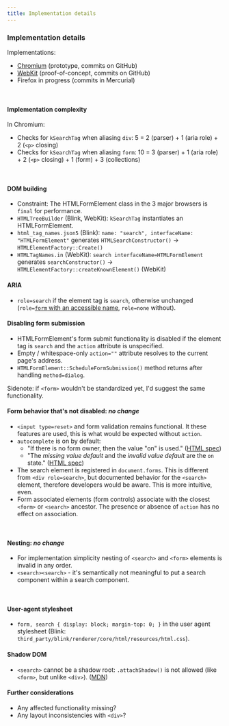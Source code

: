 ```yaml
---
title: Implementation details
---
```


### Implementation details

Implementations:
- [Chromium]( https://github.com/Kaleidea/chromium/commits/search-element ) (prototype, commits on GitHub)
- [WebKit]( https://github.com/Kaleidea/WebKit/commits/search-element ) (proof-of-concept, commits on GitHub)
- Firefox in progress (commits in Mercurial)

<br>


#### Implementation complexity

In Chromium:
- Checks for `kSearchTag` when aliasing `div`: 5 = 2 (parser) + 1 (aria role) + 2 (`<p>` closing)
- Checks for `kSearchTag` when aliasing `form`: 10 = 3 (parser) + 1 (aria role) + 2 (`<p>` closing) + 1 (form) + 3 (collections)

<br>


#### DOM building
- Constraint: The HTMLFormElement class in the 3 major browsers is `final` for performance.
- `HTMLTreeBuilder` (Blink, WebKit): `kSearchTag` instantiates an HTMLFormElement.
- `html_tag_names.json5` (Blink): `name: "search", interfaceName: "HTMLFormElement"` generates `HTMLSearchConstructor()` -> `HTMLElementFactory::Create()`
- `HTMLTagNames.in` (WebKit): `search interfaceName=HTMLFormElement` generates `searchConstructor()` -> `HTMLElementFactory::createKnownElement()` (WebKit)


#### ARIA
- `role=search` if the element tag is `search`, otherwise unchanged (`role=`[`form` with an accessible name](https://w3c.github.io/html-aam/#el-form-accessible-name), `role=none` without).


#### Disabling form submission
- HTMLFormElement's form submit functionality is disabled if the element tag is `search` and the `action` attribute is unspecified.
- Empty / whitespace-only `action=""` attribute resolves to the current page's address.
- `HTMLFormElement::ScheduleFormSubmission()` method returns after handling `method=dialog`.

Sidenote: if `<form>` wouldn't be standardized yet, I'd suggest the same functionality.
<br>


#### Form behavior that's not disabled: *no change*
- `<input type=reset>` and form validation remains functional. It these features are used, this is what would be expected without `action`.
- `autocomplete` is on by default:
	- "If there is no form owner, then the value "on" is used." ([HTML spec](https://html.spec.whatwg.org/multipage/form-control-infrastructure.html#attr-fe-autocomplete))
	- "The *missing value default* and the *invalid value default* are the `on` state." ([HTML spec](https://html.spec.whatwg.org/multipage/forms.html#attr-form-autocomplete))
- The search element is registered in `document.forms`. This is different from `<div role=search>`, but documented behavior for the `<search>` element, therefore developers would be aware. This is more intuitive, even.
- Form associated elements (form controls) associate with the closest `<form>` or `<search>` ancestor. The presence or absence of `action` has no effect on association.
<br>


#### Nesting: *no change*
- For implementation simplicity nesting of `<search>` and `<form>` elements is invalid in any order.
- `<search><search>` - it's semantically not meaningful to put a search component within a search component.
<br>


#### User-agent stylesheet
- `form, search { display: block; margin-top: 0; }` in the user agent stylesheet (Blink: `third_party/blink/renderer/core/html/resources/html.css`).


#### Shadow DOM
- `<search>` cannot be a shadow root: `.attachShadow()` is not allowed (like `<form>`, but unlike `<div>`). ([MDN]( https://developer.mozilla.org/en-US/docs/Web/API/Element/attachShadow#elements_you_can_attach_a_shadow_to ))


#### Further considerations
- Any affected functionality missing?
- Any layout inconsistencies with `<div>`?
